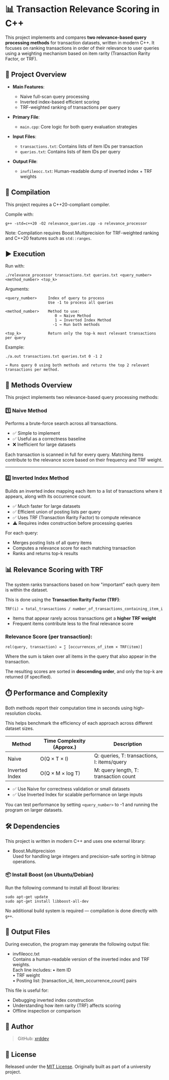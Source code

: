 # 📊 Transaction Relevance Scoring in C++

This project implements and compares **two relevance-based query processing methods** for transaction datasets, written in modern C++. It focuses on ranking transactions in order of their relevance to user queries using a weighting mechanism based on item rarity (Transaction Rarity Factor, or TRF).

## 📁 Project Overview

- **Main Features**:
    - Naive full-scan query processing
    - Inverted index-based efficient scoring
    - TRF-weighted ranking of transactions per query

- **Primary File**:
    - `main.cpp`: Core logic for both query evaluation strategies

- **Input Files**:
    - `transactions.txt`: Contains lists of item IDs per transaction
    - `queries.txt`: Contains lists of item IDs per query

- **Output File**:
    - `invfileocc.txt`: Human-readable dump of inverted index + TRF weights


## 🔧 Compilation

This project requires a C++20-compliant compiler.

Compile with:

    g++ -std=c++20 -O2 relevance_queries.cpp -o relevance_processor

Note:
Compilation requires Boost.Multiprecision for TRF-weighted ranking and
C++20 features such as `std::ranges`.

## ▶️ Execution

Run with:

    ./relevance_processor transactions.txt queries.txt <query_number> <method_number> <top_k>

Arguments:

    <query_number>     Index of query to process
                       Use -1 to process all queries

    <method_number>    Method to use:
                          0 → Naive Method
                          1 → Inverted Index Method
                         -1 → Run both methods

    <top_k>            Return only the top-k most relevant transactions per query

Example:

    ./a.out transactions.txt queries.txt 0 -1 2

    → Runs query 0 using both methods and returns the top 2 relevant transactions per method.


## 🧠 Methods Overview

This project implements two relevance-based query processing methods:

### 1️⃣ Naive Method

Performs a brute-force search across all transactions.

- ✅ Simple to implement
- ✅ Useful as a correctness baseline
- ❌ Inefficient for large datasets

Each transaction is scanned in full for every query. Matching items contribute to the relevance score based on their frequency and TRF weight.

---

### 2️⃣ Inverted Index Method

Builds an inverted index mapping each item to a list of transactions where it appears,
along with its occurrence count.

- ✅ Much faster for large datasets
- ✅ Efficient union of posting lists per query
- ✅ Uses TRF (Transaction Rarity Factor) to compute relevance
- ⚠️ Requires index construction before processing queries

For each query:
- Merges posting lists of all query items
- Computes a relevance score for each matching transaction
- Ranks and returns top-k results

## 📊 Relevance Scoring with TRF

The system ranks transactions based on how "important" each query item is within the dataset.

This is done using the **Transaction Rarity Factor (TRF)**:

    TRF(i) = total_transactions / number_of_transactions_containing_item_i

- Items that appear rarely across transactions get a **higher TRF weight**
- Frequent items contribute less to the final relevance score

### Relevance Score (per transaction):

    rel(query, transaction) = ∑ [occurrences_of_item × TRF(item)]

Where the sum is taken over all items in the query that also appear in the transaction.

The resulting scores are sorted in **descending order**, and only the top-k are returned (if specified).

## ⏱️ Performance and Complexity

Both methods report their computation time in seconds using high-resolution clocks.

This helps benchmark the efficiency of each approach across different dataset sizes.

| Method             | Time Complexity (Approx.)     | Description                                   |
|--------------------|-------------------------------|-----------------------------------------------|
| Naive              | O(Q × T × I)                  | Q: queries, T: transactions, I: items/query   |
| Inverted Index     | O(Q × M × log T)              | M: query length, T: transaction count         |

- ✅ Use Naive for correctness validation or small datasets
- ✅ Use Inverted Index for scalable performance on large inputs

You can test performance by setting `<query_number>` to -1 and running the program on larger datasets.

## 🛠️ Dependencies

This project is written in modern C++ and uses one external library:

- Boost.Multiprecision  
  Used for handling large integers and precision-safe sorting in bitmap operations.

### 📦 Install Boost (on Ubuntu/Debian)

Run the following command to install all Boost libraries:

    sudo apt-get update
    sudo apt-get install libboost-all-dev

No additional build system is required — compilation is done directly with `g++`.

## 📄 Output Files

During execution, the program may generate the following output file:

- invfileocc.txt  
  Contains a human-readable version of the inverted index and TRF weights.  
  Each line includes:
  • item ID  
  • TRF weight  
  • Posting list: [transaction_id, item_occurrence_count] pairs

This file is useful for:
- Debugging inverted index construction
- Understanding how item rarity (TRF) affects scoring
- Offline inspection or comparison

## 👤 Author

> GitHub: [xrddev](https://github.com/xrddev)


## 📝 License

Released under the [MIT License](LICENSE). Originally built as part of a university project.


